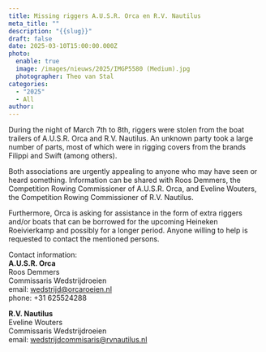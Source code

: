 ```yaml
---
title: Missing riggers A.U.S.R. Orca en R.V. Nautilus
meta_title: ""
description: "{{slug}}"
draft: false
date: 2025-03-10T15:00:00.000Z
photo:
  enable: true
  image: /images/nieuws/2025/IMGP5580 (Medium).jpg
  photographer: Theo van Stal
categories:
  - "2025"
  - All
author: 
---
```

During the night of March 7th to 8th, riggers were stolen from the boat trailers of A.U.S.R. Orca and R.V. Nautilus. An unknown party took a large number of parts, most of which were in rigging covers from the brands Filippi and Swift (among others).

Both associations are urgently appealing to anyone who may have seen or heard something. Information can be shared with Roos Demmers, the Competition Rowing Commissioner of A.U.S.R. Orca, and Eveline Wouters, the Competition Rowing Commissioner of R.V. Nautilus.

Furthermore, Orca is asking for assistance in the form of extra riggers and/or boats that can be borrowed for the upcoming Heineken Roeivierkamp and possibly for a longer period. Anyone willing to help is requested to contact the mentioned persons.

Contact information:   
**A.U.S.R. Orca**  
Roos Demmers   
Commissaris Wedstrijdroeien   
email: wedstrijd@orcaroeien.nl     
phone: +31 625524288   

**R.V. Nautilus**   
Eveline Wouters   
Commissaris Wedstrijdroeien   
email: wedstrijdcommisaris@rvnautilus.nl